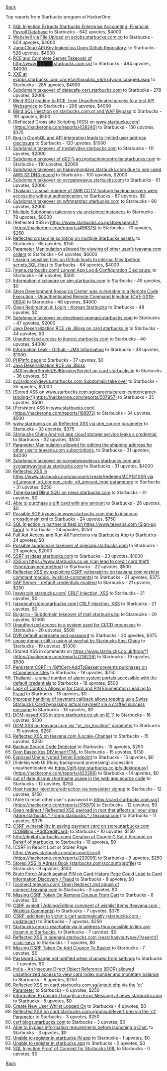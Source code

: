[Back](../README.md)

Top reports from Starbucks program at HackerOne:

1. [SQL Injection Extracts Starbucks Enterprise Accounting, Financial, Payroll Database](https://hackerone.com/reports/531051) to Starbucks - 642 upvotes, $4000
2. [Webshell via File Upload on ecjobs.starbucks.com.cn](https://hackerone.com/reports/506646) to Starbucks - 604 upvotes, $4000
3. [JumpCloud API Key leaked via Open Github Repository.](https://hackerone.com/reports/716292) to Starbucks - 526 upvotes, $4000
4. [RCE and Complete Server Takeover of http://www.█████.starbucks.com.sg/](https://hackerone.com/reports/502758) to Starbucks - 464 upvotes, $4000
5. [XXE at ecjobs.starbucks.com.cn/retail/hxpublic_v6/hxdynamicpage6.aspx](https://hackerone.com/reports/500515) to Starbucks - 285 upvotes, $4000
6. [Subdomain takeover of datacafe-cert.starbucks.com](https://hackerone.com/reports/665398) to Starbucks - 278 upvotes, $2000
7. [Blind SQLi leading to RCE, from Unauthenticated access to a test API Webservice](https://hackerone.com/reports/592400) to Starbucks - 206 upvotes, $4000
8. [Blind SQL Injection on starbucks.com.gt and WAF Bypass](https://hackerone.com/reports/549355) to Starbucks - 191 upvotes, $500
9. [Reflected Cross site Scripting (XSS) on www.starbucks.com](https://hackerone.com/reports/438240) to Starbucks - 150 upvotes, $375
10. [Bug in GraphQL and API integration leads to limited user address disclosure](https://hackerone.com/reports/473742) to Starbucks - 130 upvotes, $1000
11. [Subdomain takeover of mydailydev.starbucks.com](https://hackerone.com/reports/570651) to Starbucks - 111 upvotes, $2000
12. [Subdomain takeover of d02-1-ag.productioncontroller.starbucks.com](https://hackerone.com/reports/661751) to Starbucks - 110 upvotes, $2000
13. [Subdomain takeover on happymondays.starbucks.com due to non-used AWS S3 DNS record](https://hackerone.com/reports/186766) to Starbucks - 100 upvotes, $2000
14. [Subdomain takeover on svcgatewayus.starbucks.com](https://hackerone.com/reports/325336) to Starbucks - 91 upvotes, $2000
15. [Thailand - a small number of SMB CCTV footage backup servers were accessible without authentication.](https://hackerone.com/reports/417360) to Starbucks - 87 upvotes, $0
16. [Subdomain takeover on wfmnarptpc.starbucks.com](https://hackerone.com/reports/388622) to Starbucks - 80 upvotes, $2000
17. [Multiple Subdomain takeovers via unclaimed instances](https://hackerone.com/reports/276269) to Starbucks - 78 upvotes, $8000
18. [Reflected XSS in https://www.starbucks.co.jp/store/search/](https://hackerone.com/reports/496375) to Starbucks - 70 upvotes, $250
19. [Reflected cross-site scripting on multiple Starbucks assets.](https://hackerone.com/reports/629745) to Starbucks - 65 upvotes, $150
20. [Parameter Manipulation allowed for viewing of other user’s teavana.com orders](https://hackerone.com/reports/141090) to Starbucks - 64 upvotes, $6000
21. [Leaking sensitive files on Github leads to internal files (python scripts,SQL files)](https://hackerone.com/reports/301831) to Starbucks - 64 upvotes, $4000
22. [[mena.starbucks.com] Laravel App Log &amp; Configuration Disclosure.](https://hackerone.com/reports/401098) to Starbucks - 56 upvotes, $500
23. [Information disclosure on sim.starbucks.com](https://hackerone.com/reports/632808) to Starbucks - 49 upvotes, $0
24. [Store Development Resource Center was vulnerable to a Remote Code Execution - Unauthenticated Remote Command Injection (CVE-2019-0604)](https://hackerone.com/reports/536134) to Starbucks - 48 upvotes, $4000
25. [Open Redirection in Login - Korean Starbucks](https://hackerone.com/reports/380939) to Starbucks - 48 upvotes, $0
26. [Subdomain takeover on developer.openapi.starbucks.com](https://hackerone.com/reports/275714) to Starbucks - 47 upvotes, $2000
27. [Java Deserialization RCE via JBoss on card.starbucks.in](https://hackerone.com/reports/221294) to Starbucks - 44 upvotes, $0
28. [Unauthorized access to jiratest.starbucks.com](https://hackerone.com/reports/332586) to Starbucks - 40 upvotes, $4000
29. [Information Leak - Github - JMS Information](https://hackerone.com/reports/360811) to Starbucks - 38 upvotes, $1000
30. [PHPinfo page](https://hackerone.com/reports/367050) to Starbucks - 37 upvotes, $0
31. [Java Deserialization RCE via JBoss JMXInvokerServlet/EJBInvokerServlet on card.starbucks.in](https://hackerone.com/reports/153026) to Starbucks - 36 upvotes, $0
32. [svcardproxydevus.starbucks.com Subdomain take over](https://hackerone.com/reports/380158) to Starbucks - 35 upvotes, $2000
33. [Stored XSS on www.starbucks.com.sg/careers/career-center/career-landing-*](https://hackerone.com/reports/507957) to Starbucks - 35 upvotes, $500
34. [Persistent XSS in www.starbucks.com](https://hackerone.com/reports/188972) to Starbucks - 34 upvotes, $500
35. [www.starbucks.co.uk Reflected XSS via utm_source parameter](https://hackerone.com/reports/140616) to Starbucks - 33 upvotes, $375
36. [Starbucks China Android app cloud storage service leaks a credential.](https://hackerone.com/reports/440629) to Starbucks - 32 upvotes, $500
37. [Parameter Manipulation allowed for editing the shipping address for other user’s teavana.com subscriptions.](https://hackerone.com/reports/141120) to Starbucks - 31 upvotes, $4000
38. [Subdomain takeover on svcgatewaydevus.starbucks.com and svcgatewayloadus.starbucks.com](https://hackerone.com/reports/383564) to Starbucks - 31 upvotes, $4000
39. [Reflected XSS in https://www.starbucks.com/account/create/redeem/MCP131XSR via xtl_amount, xtl_coupon_code, xtl_amount_type parameters](https://hackerone.com/reports/531042) to Starbucks - 31 upvotes, $250
40. [Time-based Blind SQLi on news.starbucks.com](https://hackerone.com/reports/198292) to Starbucks - 31 upvotes, $0
41. [Able to purchase a gift card with any amount](https://hackerone.com/reports/316789) to Starbucks - 26 upvotes, $0
42. [Possible SOP bypass in www.starbucks.com due to insecure crossdomain.xml](https://hackerone.com/reports/244504) to Starbucks - 24 upvotes, $750
43. [SQL injection in partner id field on https://www.teavana.com (Sign-up form)](https://hackerone.com/reports/269279) to Starbucks - 24 upvotes, $250
44. [Full Api Access and Run All Functions via Starbucks App](https://hackerone.com/reports/232650) to Starbucks - 24 upvotes, $0
45. [Possible subdomain takeover at openapi.starbucks.com](https://hackerone.com/reports/241503) to Starbucks - 23 upvotes, $2000
46. [SSRF at ideas.starbucks.com](https://hackerone.com/reports/500468) to Starbucks - 23 upvotes, $1000
47. [XSS on https://www.starbucks.co.uk (can lead to credit card theft) (/shop/paymentmethod)](https://hackerone.com/reports/227486) to Starbucks - 22 upvotes, $500
48. [Reflected XSS by exploiting CSRF vulnerability on teavana.com wishlist comment module. (wishlist-comments)](https://hackerone.com/reports/177508) to Starbucks - 21 upvotes, $375
49. [SAP Server - default credentials enabled](https://hackerone.com/reports/195163) to Starbucks - 21 upvotes, $250
50. [[newscdn.starbucks.com] CRLF Injection, XSS](https://hackerone.com/reports/192749) to Starbucks - 21 upvotes, $0
51. [[stagecafrstore.starbucks.com] CRLF Injection, XSS](https://hackerone.com/reports/192667) to Starbucks - 21 upvotes, $0
52. [Bulgaria - Subdomain takeover of mail.starbucks.bg](https://hackerone.com/reports/736863) to Starbucks - 20 upvotes, $1000
53. [Unauthorized access to a system used for CI/CD processes](https://hackerone.com/reports/410475) to Starbucks - 20 upvotes, $500
54. [DVR default username and password](https://hackerone.com/reports/398797) to Starbucks - 20 upvotes, $375
55. [unuse domain still in using at wechat by Starbucks East China](https://hackerone.com/reports/471265) to Starbucks - 19 upvotes, $1000
56. [Stored XSS in comments on https://www.starbucks.co.uk/blog/*](https://hackerone.com/reports/218226) to Starbucks - 19 upvotes, $500
57. [Persistent CSRF in /GiftCert-AddToBasket prevents purchases on eCommerce sites](https://hackerone.com/reports/206319) to Starbucks - 18 upvotes, $750
58. [Thailand – a small number of alarm system portals accessible with the default credentials](https://hackerone.com/reports/406486) to Starbucks - 18 upvotes, $500
59. [Lack of Controls Allowing for Card and PIN Enumeration Leading to Fraud](https://hackerone.com/reports/198494) to Starbucks - 18 upvotes, $0
60. [Improper handling of payment callback allows topping up a Swiss Starbucks Card bypassing actual payment via a crafted success message](https://hackerone.com/reports/682617) to Starbucks - 18 upvotes, $0
61. [DOM-based XSS in store.starbucks.co.uk on IE 11](https://hackerone.com/reports/241619) to Starbucks - 16 upvotes, $100
62. [DOM XSS on teavana.com via "pr_zip_location" parameter](https://hackerone.com/reports/209736) to Starbucks - 15 upvotes, $250
63. [Reflected XSS on teavana.com (Locale-Change)](https://hackerone.com/reports/190798) to Starbucks - 15 upvotes, $250
64. [Backup Source Code Detected](https://hackerone.com/reports/389454) to Starbucks - 15 upvotes, $250
65. [Dom Based Xss DIV.innerHTML](https://hackerone.com/reports/188185) to Starbucks - 15 upvotes, $150
66. [Exposed Unencrypted Telnet Endpoint](https://hackerone.com/reports/194454) to Starbucks - 15 upvotes, $0
67. [Sidekiq web UI (Ruby background processing) accessible unauthenticated via https://gift-test.starbucks.co.jp/sidekiq/busy](https://hackerone.com/reports/423286) to Starbucks - 14 upvotes, $0
68. [out of date disqus shortname usage in the web app source code](https://hackerone.com/reports/172780) to Starbucks - 12 upvotes, $750
69. [Host header injection/redirection via newsletter signup](https://hackerone.com/reports/229498) to Starbucks - 12 upvotes, $150
70. [Able to reset other user's password in https://card.starbucks.com.sg/](https://hackerone.com/reports/315879) to Starbucks - 12 upvotes, $0
71. [Open redirect / Reflected XSS payload in root that affects all your sites (store.starbucks.* / shop.starbucks.* / teavana.com)](https://hackerone.com/reports/196846) to Starbucks - 11 upvotes, $375
72. [CSRF vulnerability in saving payment card on store.starbucks.com (COBilling -AddCreditCard)](https://hackerone.com/reports/177635) to Starbucks - 10 upvotes, $150
73. [http://digital.starbucks.com/ Creation of Google G Suite Account on Behalf of starbucks.](https://hackerone.com/reports/191179) to Starbucks - 10 upvotes, $0
74. [CSRF in Report Lost or Stolen Page https://www.starbucks.com/account/card](https://hackerone.com/reports/233099) to Starbucks - 9 upvotes, $250
75. [Stored XSS in Adress Book (starbucks.com/account/profile)](https://hackerone.com/reports/186554) to Starbucks - 9 upvotes, $100
76. [Brute Force Attack against PIN on Card History Page Could Lead to Card Information Discovery / Fraud](https://hackerone.com/reports/194318) to Starbucks - 8 upvotes, $0
77. [[connect.teavana.com] Open Redirect and abuse of connect.teavana.com](https://hackerone.com/reports/217430) to Starbucks - 8 upvotes, $0
78. [Missing CSRF Token On Remove Coupun From Cart](https://hackerone.com/reports/227726) to Starbucks - 8 upvotes, $0
79. [CSRF exploit | Adding/Editing comment of wishlist items (teavana.com - Wishlist-Comments)](https://hackerone.com/reports/177639) to Starbucks - 7 upvotes, $375
80. [CSRF: add item to victim's cart automatically (starbucks.com - updatecart)](https://hackerone.com/reports/177472) to Starbucks - 7 upvotes, $250
81. [Starbucks.com is reachable via ip address thus possible to link any doamin to Starbucks.](https://hackerone.com/reports/197585) to Starbucks - 7 upvotes, $0
82. [Reflected XSS in openapi.starbucks.com /searchasyoutype/v1/search?x-api-key=](https://hackerone.com/reports/213190) to Starbucks - 7 upvotes, $0
83. [Missing CSRF Token On Add Coupon To Basket](https://hackerone.com/reports/227725) to Starbucks - 7 upvotes, $0
84. [Password Change not notified when changed from settings](https://hackerone.com/reports/242846) to Starbucks - 7 upvotes, $0
85. [India - An Insecure Direct Object Reference (IDOR) allowed unauthorized access to view card index number and monetary balance](https://hackerone.com/reports/701160) to Starbucks - 6 upvotes, $250
86. [Reflected XSS on card.starbucks.com.sg/unsub.php via the 'ct' Parameter](https://hackerone.com/reports/540399) to Starbucks - 6 upvotes, $250
87. [Information Exposure Through an Error Message at news.starbucks.com](https://hackerone.com/reports/482707) to Starbucks - 5 upvotes, $0
88. [Create New User Whilst Logged On](https://hackerone.com/reports/193478) to Starbucks - 4 upvotes, $0
89. [Reflected XSS on card.starbucks.com.sg/unsubRevert.php via the 'ct' Parameter](https://hackerone.com/reports/541199) to Starbucks - 3 upvotes, $250
90. [csrf blogs.starbucks.com](https://hackerone.com/reports/198470) to Starbucks - 3 upvotes, $0
91. [Able to bypass information requirements before launching a Chat.](https://hackerone.com/reports/450882) to Starbucks - 3 upvotes, $0
92. [Unable to register in starbucks IN app](https://hackerone.com/reports/212015) to Starbucks - 1 upvotes, $0
93. [Unable to register in starbucks app](https://hackerone.com/reports/236276) to Starbucks - 0 upvotes, $0
94. [SQL Injection Proof of Concept for Starbucks URL](https://hackerone.com/reports/360539) to Starbucks - 0 upvotes, $0


[Back](../README.md)